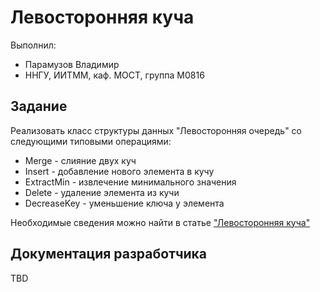 # Левосторонняя куча

Выполнил: 

- Парамузов Владимир
- ННГУ, ИИТММ, каф. МОСТ, группа М0816

## Задание

Реализовать класс структуры данных "Левосторонняя очередь" со следующими типовыми операциями:

 - Merge - слияние двух куч
 - Insert - добавление нового элемента в кучу
 - ExtractMin - извлечение минимального значения
 - Delete - удаление элемента из кучи
 - DecreaseKey - уменьшение ключа у элемента

Необходимые сведения можно найти в статье ["Левосторонняя куча"][leftist_heap]

## Документация разработчика

TBD

<!-- LINKS -->

[leftist_heap]: http://neerc.ifmo.ru/wiki/index.php?title=%D0%9B%D0%B5%D0%B2%D0%BE%D1%81%D1%82%D0%BE%D1%80%D0%BE%D0%BD%D0%BD%D1%8F%D1%8F_%D0%BA%D1%83%D1%87%D0%B0